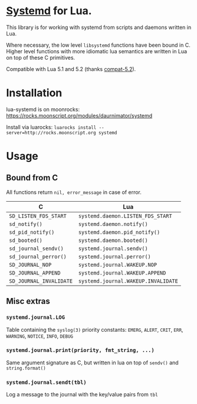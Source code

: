 # [Systemd](http://freedesktop.org/wiki/Software/systemd/) for Lua.

This library is for working with systemd from scripts and daemons written in Lua.

Where necessary, the low level `libsystemd` functions have been bound in C.
Higher level functions with more idiomatic lua semantics are written in Lua on top of these C primitives.

Compatible with Lua 5.1 and 5.2 (thanks [compat-5.2](https://github.com/hishamhm/lua-compat-5.2)).

# Installation

lua-systemd is on moonrocks: https://rocks.moonscript.org/modules/daurnimator/systemd

Install via luarocks: `luarocks install --server=http://rocks.moonscript.org systemd`

# Usage

## Bound from C

All functions return `nil, error_message` in case of error.

C                       | Lua
------------------------|------------------------------------
`SD_LISTEN_FDS_START`   | `systemd.daemon.LISTEN_FDS_START`
`sd_notify()`           | `systemd.daemon.notify()`
`sd_pid_notify()`       | `systemd.daemon.pid_notify()`
`sd_booted()`           | `systemd.daemon.booted()`
`sd_journal_sendv()`    | `systemd.journal.sendv()`
`sd_journal_perror()`   | `systemd.journal.perror()`
`SD_JOURNAL_NOP`        | `systemd.journal.WAKEUP.NOP`
`SD_JOURNAL_APPEND`     | `systemd.journal.WAKEUP.APPEND`
`SD_JOURNAL_INVALIDATE` | `systemd.journal.WAKEUP.INVALIDATE`

## Misc extras

### `systemd.journal.LOG`

Table containing the `syslog(3)` priority constants: `EMERG`, `ALERT`, `CRIT`, `ERR`, `WARNING`, `NOTICE`, `INFO`, `DEBUG`


### `systemd.journal.print(priority, fmt_string, ...)`

Same argument signature as C, but written in lua on top of `sendv()` and `string.format()`


### `systemd.journal.sendt(tbl)`

Log a message to the journal with the key/value pairs from `tbl`

